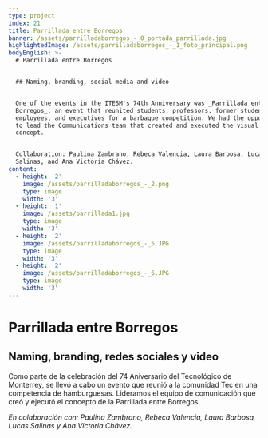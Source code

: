 ```yaml
---
type: project
index: 21
title: Parrillada entre Borregos
banner: /assets/parrilladaborregos_-_0_portada_parrillada.jpg
highlightedImage: /assets/parrilladaborregos_-_1_foto_principal.png
bodyEnglish: >-
  # Parrillada entre Borregos


  ## Naming, branding, social media and video


  One of the events in the ITESM's 74th Anniversary was _Parrillada entre
  Borregos_, an event that reunited students, professors, former students,
  employees, and executives for a barbaque competition. We had the opportunity
  to lead the Communications team that created and executed the visual identity
  concept.


  Collaboration: Paulina Zambrano, Rebeca Valencia, Laura Barbosa, Lucas
  Salinas, and Ana Victoria Chávez.
content:
  - height: '2'
    image: /assets/parrilladaborregos_-_2.png
    type: image
    width: '3'
  - height: '1'
    image: /assets/parrillada1.jpg
    type: image
    width: '3'
  - height: '2'
    image: /assets/parrilladaborregos_-_5.JPG
    type: image
    width: '3'
  - height: '2'
    image: /assets/parrilladaborregos_-_6.JPG
    type: image
    width: '3'
---
```

# Parrillada entre Borregos

## Naming, branding, redes sociales y video

Como parte de la celebración del 74 Aniversario del Tecnológico de Monterrey, se llevó a cabo un evento que reunió a la comunidad Tec en una competencia de hamburguesas. Lideramos el equipo de comunicación que creó y ejecutó el concepto de la Parrillada entre Borregos.

_En colaboración con: Paulina Zambrano, Rebeca Valencia, Laura Barbosa, Lucas Salinas y Ana Victoria Chávez._
